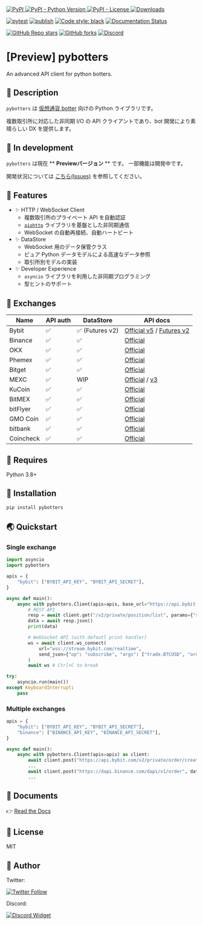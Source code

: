 [
  ![PyPI](https://img.shields.io/pypi/v/pybotters)
  ![PyPI - Python Version](https://img.shields.io/pypi/pyversions/pybotters)
  ![PyPI - License](https://img.shields.io/pypi/l/pybotters)
](https://pypi.org/project/pybotters/)
[![Downloads](https://static.pepy.tech/badge/pybotters)](https://pepy.tech/project/pybotters)

[![pytest](https://github.com/MtkN1/pybotters/actions/workflows/pytest.yml/badge.svg)](https://github.com/MtkN1/pybotters/actions/workflows/pytest.yml)
[![publish](https://github.com/MtkN1/pybotters/actions/workflows/publish.yml/badge.svg)](https://github.com/MtkN1/pybotters/actions/workflows/publish.yml)
[![Code style: black](https://img.shields.io/badge/code%20style-black-000000.svg)](https://github.com/psf/black)
[![Documentation Status](https://readthedocs.org/projects/pybotters/badge/?version=latest)](https://pybotters.readthedocs.io/ja/latest/?badge=latest)

[![GitHub Repo stars](https://img.shields.io/github/stars/MtkN1/pybotters?style=social)](https://github.com/MtkN1/pybotters/stargazers)
[![GitHub forks](https://img.shields.io/github/forks/MtkN1/pybotters?style=social)](https://github.com/MtkN1/pybotters/network/members)
[![Discord](https://img.shields.io/discord/832651305155297331?label=Discord&logo=discord&style=social)](https://discord.com/invite/CxuWSX9U69)


# [Preview] pybotters

An advanced API client for python botters.

## 📌 Description

`pybotters` は [仮想通貨 botter](https://note.com/hht/n/n61e6ecefd059) 向けの Python ライブラリです。

複数取引所に対応した非同期 I/O の API クライアントであり、bot 開発により素晴らしい DX を提供します。

## 🚧 In development

`pybotters` は現在 ** **Previewバージョン** ** です。
一部機能は開発中です。

開発状況については [こちら(Issues)](https://github.com/MtkN1/pybotters/issues) を参照してください。

## 🚀 Features

- ✨ HTTP / WebSocket Client
    - 複数取引所のプライベート API を自動認証
    - [`aiohttp`](https://docs.aiohttp.org/) ライブラリを基盤とした非同期通信
    - WebSocket の自動再接続、自動ハートビート
- ✨ DataStore
    - WebSocket 用のデータ保管クラス
    - ピュア Python データモデルによる高速なデータ参照
    - 取引所別モデルの実装
- ✨ Developer Experience
    - `asyncio` ライブラリを利用した非同期プログラミング
    - 型ヒントのサポート

## 🏦 Exchanges

| Name | API auth | DataStore | API docs |
| --- | --- | --- | --- |
| Bybit | ✅ | ✅ (Futures v2) | [Official v5](https://bybit-exchange.github.io/docs/v5/intro) / [Futures v2](https://bybit-exchange.github.io/docs-legacy/futuresV2/inverse/) |
| Binance | ✅ | ✅ | [Official](https://binance-docs.github.io/apidocs/spot/en/) |
| OKX | ✅ | ✅ | [Official](https://www.okx.com/docs-v5/en/) |
| Phemex | ✅ | ✅ | [Official](https://phemex-docs.github.io/) |
| Bitget | ✅ | ✅ | [Official](https://bitgetlimited.github.io/apidoc/en/mix/) |
| MEXC | ✅ | WIP | [Official](https://mxcdevelop.github.io/APIDoc/) / [v3](https://mxcdevelop.github.io/apidocs/spot_v3_en/) |
| KuCoin | ✅ | ✅ | [Official](https://www.kucoin.com/docs/beginners/introduction) |
| BitMEX | ✅ | ✅ | [Official](https://www.bitmex.com/app/apiOverview) |
| bitFlyer | ✅ | ✅ | [Official](https://lightning.bitflyer.com/docs) |
| GMO Coin | ✅ | ✅ | [Official](https://api.coin.z.com/docs/) |
| bitbank | ✅ | ✅ | [Official](https://docs.bitbank.cc/) |
| Coincheck | ✅ | ✅ | [Official](https://coincheck.com/documents/exchange/api) |

## 🐍 Requires

Python 3.8+

## 🔧 Installation

```sh
pip install pybotters
```

## 🌏 Quickstart

### Single exchange

```python
import asyncio
import pybotters

apis = {
    "bybit": ["BYBIT_API_KEY", "BYBIT_API_SECRET"],
}

async def main():
    async with pybotters.Client(apis=apis, base_url="https://api.bybit.com") as client:
        # REST API
        resp = await client.get("/v2/private/position/list", params={"symbol": "BTCUSD"})
        data = await resp.json()
        print(data)

        # WebSocket API (with defautl print handler)
        ws = await client.ws_connect(
            url="wss://stream.bybit.com/realtime",
            send_json={"op": "subscribe", "args": ["trade.BTCUSD", "order", "position"]},
        )
        await ws # Ctrl+C to break

try:
    asyncio.run(main())
except KeyboardInterrupt:
    pass
```

### Multiple exchanges

```python
apis = {
    "bybit": ["BYBIT_API_KEY", "BYBIT_API_SECRET"],
    "binance": ["BINANCE_API_KEY", "BINANCE_API_SECRET"],
}

async def main():
    async with pybotters.Client(apis=apis) as client:
        await client.post("https://api.bybit.com/v2/private/order/create", data={"symbol": "BTCUSD", ...: ...})
        ...
        await client.post("https://dapi.binance.com/dapi/v1/order", data={"symbol": "BTCUSD_PERP", ...: ...})
        ...
```

## 📖 Documents

👉 [Read the Docs](https://pybotters.readthedocs.io/ja/latest/)

## 🗽 License

MIT

## 💖 Author

Twitter:

[![Twitter Follow](https://img.shields.io/twitter/follow/MtkN1XBt?style=social)](https://twitter.com/MtkN1XBt)

Discord:

[![Discord Widget](https://discord.com/api/guilds/832651305155297331/widget.png?style=banner2)](https://discord.com/invite/CxuWSX9U69)
